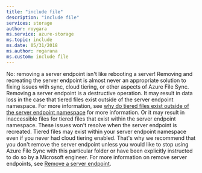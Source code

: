 ```yaml
---
title: "include file"
description: "include file"
services: storage
author: roygara
ms.service: azure-storage
ms.topic: include
ms.date: 05/31/2018
ms.author: rogarana
ms.custom: include file
---
```

No: removing a server endpoint isn't like rebooting a server! Removing and recreating the server endpoint is almost never an appropriate solution to fixing issues with sync, cloud tiering, or other aspects of Azure File Sync. Removing a server endpoint is a destructive operation. It may result in data loss in the case that tiered files exist outside of the server endpoint namespace. For more information, see [why do tiered files exist outside of the server endpoint namespace](../articles/storage/files/storage-files-faq.md#afs-tiered-files-out-of-endpoint) for more information. Or it may result in inaccessible files for tiered files that exist within the server endpoint namespace. These issues won't resolve when the server endpoint is recreated. Tiered files may exist within your server endpoint namespace even if you never had cloud tiering enabled. That's why we recommend that you don't remove the server endpoint unless you would like to stop using Azure File Sync with this particular folder or have been explicitly instructed to do so by a Microsoft engineer. For more information on remove server endpoints, see [Remove a server endpoint](../articles/storage/file-sync/file-sync-server-endpoint-delete.md).
